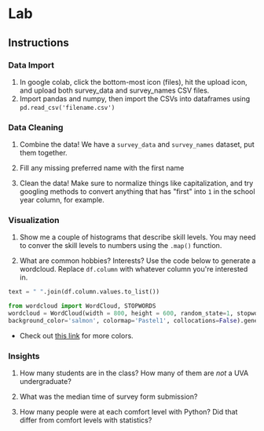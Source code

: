 # Lab


## Instructions

### Data Import

1. In google colab, click the bottom-most icon (files), hit the upload icon, and upload both survey_data and survey_names CSV files.
2. Import pandas and numpy, then import the CSVs into dataframes using `pd.read_csv('filename.csv')`

### Data Cleaning

1. Combine the data! We have a `survey_data` and `survey_names` dataset, put them together.

2. Fill any missing preferred name with the first name

3. Clean the data! Make sure to normalize things like capitalization, and try googling methods to convert anything that has "first" into `1` in the school year column, for example.

### Visualization

1. Show me a couple of histograms that describe skill levels. You may need to conver the skill levels to numbers using the `.map()` function.

2. What are common hobbies? Interests? Use the code below to generate a wordcloud. Replace `df.column` with whatever column you're interested in.

```python 
text = " ".join(df.column.values.to_list())

from wordcloud import WordCloud, STOPWORDS
wordcloud = WordCloud(width = 800, height = 600, random_state=1, stopwords = STOPWORDS,
background_color='salmon', colormap='Pastel1', collocations=False).generate(text)
```

- Check out [this link](http://www.science.smith.edu/dftwiki/index.php/Color_Charts_for_TKinter) for more colors.

### Insights

1. How many students are in the class? How many of them are *not* a UVA undergraduate?

2. What was the median time of survey form submission?

3. How many people were at each comfort level with Python? Did that differ from comfort levels with statistics?
